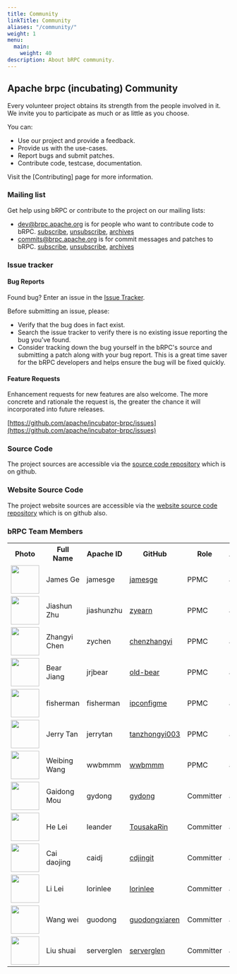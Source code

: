 ```yaml
---
title: Community
linkTitle: Community
aliases: "/community/"
weight: 1
menu:
  main:
    weight: 40
description: About bRPC community.
---
```

<!--
{% comment %}
Licensed to the Apache Software Foundation (ASF) under one or more
contributor license agreements.  See the NOTICE file distributed with
this work for additional information regarding copyright ownership.
The ASF licenses this file to you under the Apache License, Version 2.0
(the "License"); you may not use this file except in compliance with
the License.  You may obtain a copy of the License at

http://www.apache.org/licenses/LICENSE-2.0

Unless required by applicable law or agreed to in writing, software
distributed under the License is distributed on an "AS IS" BASIS,
WITHOUT WARRANTIES OR CONDITIONS OF ANY KIND, either express or implied.
See the License for the specific language governing permissions and
limitations under the License.
{% endcomment %}
-->

## Apache brpc (incubating) Community

Every volunteer project obtains its strength from the people involved in it. We invite you to participate as much or as little as you choose.

You can:

* Use our project and provide a feedback.
* Provide us with the use-cases.
* Report bugs and submit patches.
* Contribute code, testcase, documentation.

Visit the [Contributing] page for more information.

### Mailing list

Get help using bRPC or contribute to the project on our mailing lists:

* [dev@brpc.apache.org](dev@brpc.apache.org) is for people who want to contribute code to bRPC. [subscribe](mailto:dev-subscribe@brpc.apache.org?subject=send%20this%20email%20to%20subscribe), [unsubscribe](mailto:dev-unsubscribe@brpc.apache.org?subject=send%20this%20email%20to%20unsubscribe), [archives](https://www.mail-archive.com/dev@brpc.apache.org/)
* [commits@brpc.apache.org](commits@brpc.apache.org) is for commit messages and patches to bRPC. [subscribe](mailto:commits-subscribe@brpc.apache.org?subject=send%20this%20email%20to%20subscribe), [unsubscribe](mailto:commits-unsubscribe@brpc.apache.org?subject=send%20this%20email%20to%20unsubscribe), [archives](https://www.mail-archive.com/commits@brpc.apache.org/)


### Issue tracker

#### Bug Reports

Found bug? Enter an issue in the [Issue Tracker](https://github.com/apache/incubator-brpc/issues).

Before submitting an issue, please:

* Verify that the bug does in fact exist.
* Search the issue tracker to verify there is no existing issue reporting the bug you've found.
* Consider tracking down the bug yourself in the bRPC's source and submitting a patch along with your bug report. This is a great time saver for the bRPC developers and helps ensure the bug will be fixed quickly.



#### Feature Requests

Enhancement requests for new features are also welcome. The more concrete and rationale the request is, the greater the chance it will incorporated into future releases.

  [https://github.com/apache/incubator-brpc/issues](https://github.com/apache/incubator-brpc/issues)


### Source Code

The project sources are accessible via the [source code repository](https://github.com/apache/incubator-brpc) which is on github.


### Website Source Code

The project website sources are accessible via the [website source code repository](https://github.com/apache/incubator-brpc-website) which is on github also.

### bRPC Team Members

<table class="table table-hover">
    <tr>
        <th><b>Photo</b></th>
        <th><b>Full Name</b></th>
        <th><b>Apache ID</b></th>
        <th><b>GitHub</b></th>
        <th><b>Role</b></th>
        <th><b>Affiliation</b></th>
    </tr>
    <tr>
        <td><a href="http://github.com/jamesge"><img width="64" src="https://avatars.githubusercontent.com/u/6566535?v=4"></a></td>
        <td>James Ge</td>
        <td>jamesge</td>
        <td><a href="http://github.com/jamesge">jamesge</a></td>
        <td>PPMC</td>
        <td>apache</td>
    </tr>
    <tr>
        <td><a href="http://github.com/zyearn"><img width="64" src="https://avatars.githubusercontent.com/u/4475779?v=4"></a></td>
        <td>Jiashun Zhu</td>
        <td>jiashunzhu</td>
        <td><a href="http://github.com/zyearn">zyearn</a></td>
        <td>PPMC</td>
        <td>apache</td>
    </tr>
    <tr>
        <td><a href="http://github.com/chenzhangyi"><img width="64" src="https://avatars.githubusercontent.com/u/6805583?v=4"></a></td>
        <td>Zhangyi Chen</td>
        <td>zychen</td>
        <td><a href="http://github.com/chenzhangyi">chenzhangyi</a></td>
        <td>PPMC</td>
        <td>apache</td>
    </tr>
    <tr>
        <td><a href="http://github.com/old-bear"><img width="64" src="https://avatars.githubusercontent.com/u/1525532?v=4"></a></td>
        <td>Bear Jiang</td>
        <td>jrjbear</td>
        <td><a href="http://github.com/old-bear">old-bear</a></td>
        <td>PPMC</td>
        <td>apache</td>
    </tr>
    <tr>
        <td><a href="http://github.com/ipconfigme"><img width="64" src="https://avatars.githubusercontent.com/u/2500750?v=4"></a></td>
        <td>fisherman</td>
        <td>fisherman</td>
        <td><a href="http://github.com/ipconfigme">ipconfigme</a></td>
        <td>PPMC</td>
        <td>apache</td>
    </tr>
    <tr>
        <td><a href="http://github.com/tanzhongyi003"><img width="64" src="https://avatars.githubusercontent.com/u/20179982?v=4"></a></td>
        <td>Jerry Tan</td>
        <td>jerrytan</td>
        <td><a href="http://github.com/tanzhongyi003">tanzhongyi003</a></td>
        <td>PPMC</td>
        <td>apache</td>
    </tr>
    <tr>
        <td><a href="http://github.com/wwbmmm"><img width="64" src="https://avatars.githubusercontent.com/u/3894631?v=4"></a></td>
        <td>Weibing Wang</td>
        <td>wwbmmm</td>
        <td><a href="http://github.com/wwbmmm">wwbmmm</a></td>
        <td>PPMC</td>
        <td>apache</td>
    </tr>
    <tr>
        <td><a href="http://github.com/gydong"><img width="64" src="https://avatars.githubusercontent.com/u/3294444?v=4"></a></td>
        <td>Gaidong Mou</td>
        <td>gydong</td>
        <td><a href="http://github.com/gydong">gydong</a></td>
        <td>Committer</td>
        <td>apache</td>
    </tr>
    <tr>
        <td><a href="http://github.com/TousakaRin"><img width="64" src="https://avatars.githubusercontent.com/u/8801314?v=4"></a></td>
        <td>He Lei</td>
        <td>leander</td>
        <td><a href="http://github.com/TousakaRin">TousakaRin</a></td>
        <td>Committer</td>
        <td>apache</td>
    </tr>
    <tr>
        <td><a href="http://github.com/cdjingit"><img width="64" src="https://avatars.githubusercontent.com/u/31362185?v=4"></a></td>
        <td>Cai daojing</td>
        <td>caidj</td>
        <td><a href="http://github.com/cdjingit">cdjingit</a></td>
        <td>Committer</td>
        <td>apache</td>
    </tr>
    <tr>
        <td><a href="http://github.com/lorinlee"><img width="64" src="https://avatars.githubusercontent.com/u/16054841?v=4"></a></td>
        <td>Li Lei</td>
        <td>lorinlee</td>
        <td><a href="http://github.com/lorinlee">lorinlee</a></td>
        <td>Committer</td>
        <td>apache</td>
    </tr>
    <tr>
        <td><a href="http://github.com/guodongxiaren"><img width="64" src="https://avatars.githubusercontent.com/u/5945107?v=4"></a></td>
        <td>Wang wei</td>
        <td>guodong</td>
        <td><a href="http://github.com/guodongxiaren">guodongxiaren</a></td>
        <td>Committer</td>
        <td>apache</td>
    </tr>
    <tr>
        <td><a href="http://github.com/serverglen"><img width="64" src="https://avatars.githubusercontent.com/u/38067377?v=4"></a></td>
        <td>Liu shuai</td>
        <td>serverglen</td>
        <td><a href="http://github.com/serverglen">serverglen</a></td>
        <td>Committer</td>
        <td>apache</td>
    </tr>
</table>

